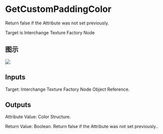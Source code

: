 # GetCustomPaddingColor

Return false if the Attribute was not set previously.

Target is Interchange Texture Factory Node

## 图示

![]($-20221218-19344747.png)

## Inputs

Target: Interchange Texture Factory Node Object Reference.  

## Outputs

Attribute Value: Color Structure.

Return Value: Boolean. Return false if the Attribute was not set previously..

